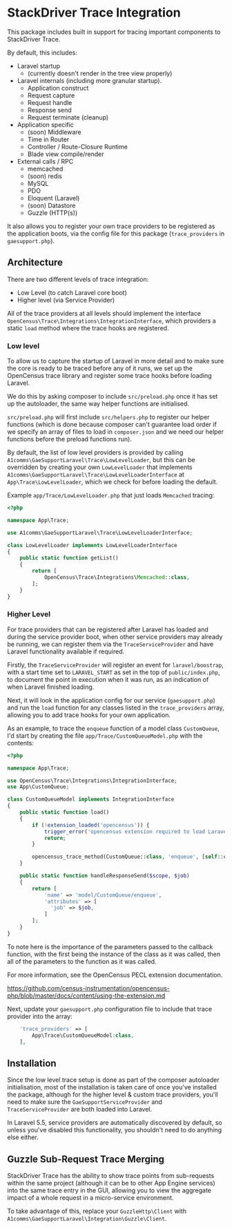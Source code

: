 # StackDriver Trace Integration

This package includes built in support for tracing important components to StackDriver Trace.

By default, this includes:
* Laravel startup
  * (currently doesn't render in the tree view properly)
* Laravel internals (including more granular startup).
  * Application construct
  * Request capture
  * Request handle
  * Response send
  * Request terminate (cleanup)
* Application specific
  * (soon) Middleware
  * Time in Router
  * Controller / Route-Closure Runtime
  * Blade view compile/render
* External calls / RPC
  * memcached
  * (soon) redis
  * MySQL
  * PDO
  * Eloquent (Laravel)
  * (soon) Datastore
  * Guzzle (HTTP(s))

It also allows you to register your own trace providers to be registered as the application boots, via the config file for this package (`trace_providers` in `gaesupport.php`).

## Architecture
There are two different levels of trace integration:

* Low Level (to catch Laravel core boot)
* Higher level (via Service Provider)

All of the trace providers at all levels should implement the interface `OpenCensus\Trace\Integrations\IntegrationInterface`, which providers a static `load` method where the trace hooks are registered.

### Low level
To allow us to capture the startup of Laravel in more detail and to make sure the core is ready to be traced before any of it runs, we set up the OpenCensus trace library and register some trace hooks before loading Laravel.

We do this by asking composer to include `src/preload.php` once it has set up the autoloader, the same way helper functions are initialised.

`src/preload.php` will first include `src/helpers.php` to register our helper functions (which is done because composer can't guarantee load order if we specify an array of files to load in `composer.json` and we need our helper functions before the preload functions run).

By default, the list of low level providers is provided by calling `A1comms\GaeSupportLaravel\Trace\LowLevelLoader`, but this can be overridden by creating your own `LowLevelLoader` that implements `A1comms\GaeSupportLaravel\Trace\LowLevelLoaderInterface` at `App\Trace\LowLevelLoader`, which we check for before loading the default.

Example `app/Trace/LowLevelLoader.php` that just loads `Memcached` tracing:

```php
<?php

namespace App\Trace;

use A1comms\GaeSupportLaravel\Trace\LowLevelLoaderInterface;

class LowLevelLoader implements LowLevelLoaderInterface
{
    public static function getList()
    {
        return [
            OpenCensus\Trace\Integrations\Memcached::class,
        ];
    }
}
```

### Higher Level
For trace providers that can be registered after Laravel has loaded and during the service provider boot, when other service providers may already be running, we can register them via the `TraceServiceProvider` and have Laravel functionality available if required.

Firstly, the `TraceServiceProvider` will register an event for `laravel/boostrap`, with a start time set to `LARAVEL_START` as set in the top of `public/index.php`, to document the point in execution when it was run, as an indication of when Laravel finished loading.

Next, it will look in the application config for our service (`gaesupport.php`) and run the `load` function for any classes listed in the `trace_providers` array, allowing you to add trace hooks for your own application.

As an example, to trace the `enqueue` function of a model class `CustomQueue`,  I'd start by creating the file `app/Trace/CustomQueueModel.php` with the contents:

```php
<?php

namespace App\Trace;

use OpenCensus\Trace\Integrations\IntegrationInterface;
use App\CustomQueue;

class CustomQueueModel implements IntegrationInterface
{
    public static function load()
    {
        if (!extension_loaded('opencensus')) {
            trigger_error('opencensus extension required to load Laravel integrations.', E_USER_WARNING);
            return;
        }

        opencensus_trace_method(CustomQueue::class, 'enqueue', [self::class, 'handleEnqueue']);
    }

    public static function handleResponseSend($scope, $job)
    {
        return [
            'name' => 'model/CustomQueue/enqueue',
            'attributes' => [
              'job' => $job,
            ]
        ];
    }
}
```

To note here is the importance of the parameters passed to the callback function, with the first being the instance of the class as it was called, then all of the parameters to the function as it was called.

For more information, see the OpenCensus PECL extension documentation.

https://github.com/census-instrumentation/opencensus-php/blob/master/docs/content/using-the-extension.md

Next, update your `gaesupport.php` configuration file to include that trace provider into the array:

```php
    'trace_providers' => [
        App\Trace\CustomQueueModel:class,
    ],
```

## Installation
Since the low level trace setup is done as part of the composer autoloader initialisation, most of the installation is taken care of once you've installed the package, although for the higher level & custom trace providers, you'll need to make sure the `GaeSupportServiceProvider` and `TraceServiceProvider` are both loaded into Laravel.

In Laravel 5.5, service providers are automatically discovered by default, so unless you've disabled this functionality, you shouldn't need to do anything else either.

## Guzzle Sub-Request Trace Merging
StackDriver Trace has the ability to show trace points from sub-requests within the same project (although it can be to other App Engine services) into the same trace entry in the GUI, allowing you to view the aggregate impact of a whole request in a micro-service environment.

To take advantage of this, replace your `GuzzleHttp\Client` with `A1comms\GaeSupportLaravel\Integration\Guzzle\Client`.